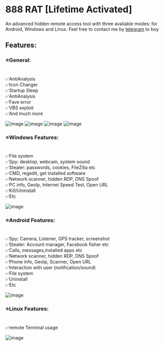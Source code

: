 # 888 RAT [Lifetime Activated]
An advanced hidden remote access tool with three avaliable modes: for Android, Windows and Linux. Feel free to contact me by [telegram](https://t.me/inheritedeu) to buy

## Features:
### ⭐General:
<br>✅AntiAnalysis
<br>✅Icon Changer
<br>✅Startup Sleep
<br>✅AntiAnalysis
<br>✅Fave error
<br>✅VBS exploit
<br>✅And much more

![image](https://github.com/user-attachments/assets/81f2f35a-80fc-43be-83bb-df6ca5296e28)
![image](https://github.com/user-attachments/assets/24fefb07-d5ec-49a7-b763-268f3d3ce83b)
![image](https://github.com/user-attachments/assets/51bdcfdb-03d4-4b19-8092-5216096cd883)
![image](https://github.com/user-attachments/assets/cc3560fa-665c-4d52-b5ca-cddbd9393e92)

### ⭐Windows Features:
<br>✅File system
<br>✅Spy: desktop, webcam, system sound
<br>✅Stealer: passwords, cookies, FileZilla etc
<br>✅CMD, regedit, get installed software
<br>✅Network scanner, hidden RDP, DNS Spoof
<br>✅PC info, GeoIp, Internet Speed Test, Open URL
<br>✅Kill/Uninstall
<br>✅Etc

![image](https://github.com/user-attachments/assets/66f6d8b4-4859-4f75-b050-c8b6db6b2970)

### ⭐Android Features:
<br>✅Spy: Camera, Listener, GPS tracker, screenshot
<br>✅Stealer: Account manager, Facebook fisher etc
<br>✅Calls, messages,installed apps etc
<br>✅Network scanner, hidden RDP, DNS Spoof
<br>✅Phone info, GeoIp, Scanner, Open URL
<br>✅Interaction with user (notification/sound)
<br>✅File system
<br>✅Uninstall
<br>✅Etc

![image](https://github.com/user-attachments/assets/f854a9f8-0989-44f5-8ae7-2f516b460b6b)

### ⭐Linux Features:
<br>✅remote Terminal usage

![image](https://github.com/user-attachments/assets/3f5aebde-6183-41b1-afc4-b94a762831b3)
